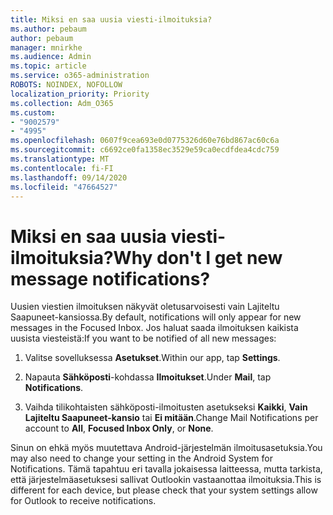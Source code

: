 ```yaml
---
title: Miksi en saa uusia viesti-ilmoituksia?
ms.author: pebaum
author: pebaum
manager: mnirkhe
ms.audience: Admin
ms.topic: article
ms.service: o365-administration
ROBOTS: NOINDEX, NOFOLLOW
localization_priority: Priority
ms.collection: Adm_O365
ms.custom:
- "9002579"
- "4995"
ms.openlocfilehash: 0607f9cea693e0d0775326d60e76bd867ac60c6a
ms.sourcegitcommit: c6692ce0fa1358ec3529e59ca0ecdfdea4cdc759
ms.translationtype: MT
ms.contentlocale: fi-FI
ms.lasthandoff: 09/14/2020
ms.locfileid: "47664527"
---
```

# <a name="why-dont-i-get-new-message-notifications"></a><span data-ttu-id="aea8b-102">Miksi en saa uusia viesti-ilmoituksia?</span><span class="sxs-lookup"><span data-stu-id="aea8b-102">Why don't I get new message notifications?</span></span>

<span data-ttu-id="aea8b-103">Uusien viestien ilmoituksen näkyvät oletusarvoisesti vain Lajiteltu Saapuneet-kansiossa.</span><span class="sxs-lookup"><span data-stu-id="aea8b-103">By default, notifications will only appear for new messages in the Focused Inbox.</span></span> <span data-ttu-id="aea8b-104">Jos haluat saada ilmoituksen kaikista uusista viesteistä:</span><span class="sxs-lookup"><span data-stu-id="aea8b-104">If you want to be notified of all new messages:</span></span>

1. <span data-ttu-id="aea8b-105">Valitse sovelluksessa **Asetukset**.</span><span class="sxs-lookup"><span data-stu-id="aea8b-105">Within our app, tap **Settings**.</span></span>

2. <span data-ttu-id="aea8b-106">Napauta **Sähköposti**-kohdassa **Ilmoitukset**.</span><span class="sxs-lookup"><span data-stu-id="aea8b-106">Under **Mail**, tap **Notifications**.</span></span>

3. <span data-ttu-id="aea8b-107">Vaihda tilikohtaisten sähköposti-ilmoitusten asetukseksi **Kaikki**, **Vain Lajiteltu Saapuneet-kansio** tai **Ei mitään**.</span><span class="sxs-lookup"><span data-stu-id="aea8b-107">Change Mail Notifications per account to **All**, **Focused Inbox Only**, or **None**.</span></span>

<span data-ttu-id="aea8b-108">Sinun on ehkä myös muutettava Android-järjestelmän ilmoitusasetuksia.</span><span class="sxs-lookup"><span data-stu-id="aea8b-108">You may also need to change your setting in the Android System for Notifications.</span></span> <span data-ttu-id="aea8b-109">Tämä tapahtuu eri tavalla jokaisessa laitteessa, mutta tarkista, että järjestelmäasetuksesi sallivat Outlookin vastaanottaa ilmoituksia.</span><span class="sxs-lookup"><span data-stu-id="aea8b-109">This is different for each device, but please check that your system settings allow for Outlook to receive notifications.</span></span>
